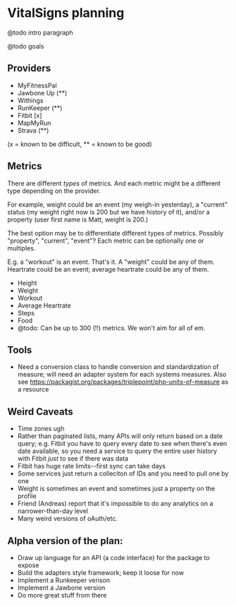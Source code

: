 # VitalSigns planning

@todo intro paragraph

@todo goals

## Providers
 - MyFitnessPal
 - Jawbone Up (**)
 - Withings
 - RunKeeper (**)
 - Fitbit [x]
 - MapMyRun
 - Strava (**)

(x = known to be difficult, ** = known to be good)

## Metrics
There are different *types* of metrics. And each metric might be a different type depending on the provider.

For example, weight could be an event (my weigh-in yesterday), a "current" status (my weight right now is 200 but we have history of it), and/or a property (user first name is Matt, weight is 200.)

The best option may be to differentiate different types of metrics. Possibly "property", "current", "event"? Each metric can be optionally one or multiples.

E.g. a "workout" is an event. That's it. A "weight" could be any of them. Heartrate could be an event; average heartrate could be any of them.

- Height
- Weight
- Workout
- Average Heartrate
- Steps
- Food
- @todo: Can be up to 300 (!!) metrics. We won't aim for all of em.


## Tools
 - Need a conversion class to handle conversion and standardization of measure; will need an adapter system for each systems measures. Also see https://packagist.org/packages/triplepoint/php-units-of-measure as a resource

## Weird Caveats
 - Time zones ugh
 - Rather than paginated lists, many APIs will only return based on a date query; e.g. Fitbit you have to query every date to see when there's even date available, so you need a service to query the entire user history with Fitbit *just* to see if there was data
 - Fitbit has huge rate limits--first sync can take days
 - Some services just return a colleciton of IDs and you need to pull one by one
 - Weight is sometimes an event and sometimes just a property on the profile
 - Friend (Andreas) report that it's impossible to do any analytics on a narrower-than-day level
 - Many weird versions of oAuth/etc.


## Alpha version of the plan:
 - Draw up language for an API (a code interface) for the package to expose
 - Build the adapters style framework; keep it loose for now
 - Implement a Runkeeper verison
 - Implement a Jawbone version
 - Do more great stuff from there
